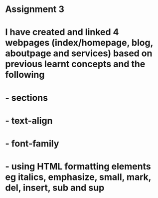 # Assignment 3
# I have created and linked 4 webpages (index/homepage, blog, aboutpage and services) based on previous learnt concepts and the following
# - sections 
# - text-align
# - font-family
# - using HTML formatting elements eg italics, emphasize, small, mark, del, insert, sub and sup

